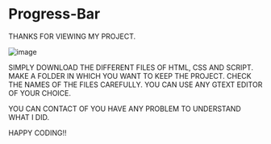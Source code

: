 # Progress-Bar

THANKS FOR VIEWING MY PROJECT.

![image](https://user-images.githubusercontent.com/69636151/101580767-8292c580-3a00-11eb-8454-7fe56b7cba55.png)

SIMPLY DOWNLOAD THE DIFFERENT FILES OF HTML, CSS AND SCRIPT. MAKE A FOLDER IN WHICH YOU WANT TO KEEP THE PROJECT. CHECK THE NAMES OF THE FILES CAREFULLY. YOU CAN USE ANY GTEXT EDITOR OF YOUR CHOICE.

YOU CAN CONTACT OF YOU HAVE ANY PROBLEM TO UNDERSTAND WHAT I DID.

HAPPY CODING!!
